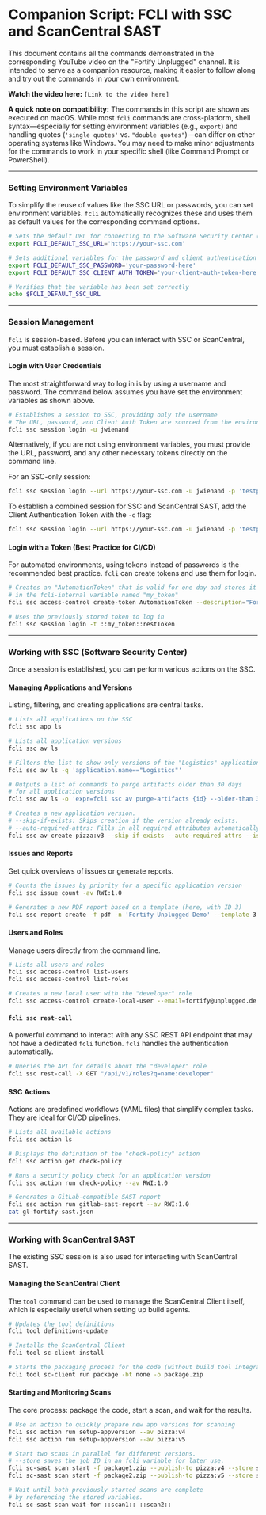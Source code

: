 # Companion Script: FCLI with SSC and ScanCentral SAST

This document contains all the commands demonstrated in the corresponding YouTube video on the "Fortify Unplugged" channel. It is intended to serve as a companion resource, making it easier to follow along and try out the commands in your own environment.

**Watch the video here:** `[Link to the video here]`

**A quick note on compatibility:** The commands in this script are shown as executed on macOS. While most `fcli` commands are cross-platform, shell syntax—especially for setting environment variables (e.g., `export`) and handling quotes (`'single quotes'` vs. `"double quotes"`)—can differ on other operating systems like Windows. You may need to make minor adjustments for the commands to work in your specific shell (like Command Prompt or PowerShell).

-----

### Setting Environment Variables

To simplify the reuse of values like the SSC URL or passwords, you can set environment variables. `fcli` automatically recognizes these and uses them as default values for the corresponding command options.

```bash
# Sets the default URL for connecting to the Software Security Center (SSC)
export FCLI_DEFAULT_SSC_URL='https://your-ssc.com'

# Sets additional variables for the password and client authentication token
export FCLI_DEFAULT_SSC_PASSWORD='your-password-here'
export FCLI_DEFAULT_SSC_CLIENT_AUTH_TOKEN='your-client-auth-token-here'

# Verifies that the variable has been set correctly
echo $FCLI_DEFAULT_SSC_URL
```

-----

### Session Management

`fcli` is session-based. Before you can interact with SSC or ScanCentral, you must establish a session.

#### Login with User Credentials

The most straightforward way to log in is by using a username and password. The command below assumes you have set the environment variables as shown above.

```bash
# Establishes a session to SSC, providing only the username
# The URL, password, and Client Auth Token are sourced from the environment variables
fcli ssc session login -u jwienand
```

Alternatively, if you are not using environment variables, you must provide the URL, password, and any other necessary tokens directly on the command line.

For an SSC-only session:

```bash
fcli ssc session login --url https://your-ssc.com -u jwienand -p 'testpassword'
```

To establish a combined session for SSC and ScanCentral SAST, add the Client Authentication Token with the `-c` flag:

```bash
fcli ssc session login --url https://your-ssc.com -u jwienand -p 'testpassword' -c 'testclientauthtoken'
```

#### Login with a Token (Best Practice for CI/CD)

For automated environments, using tokens instead of passwords is the recommended best practice. `fcli` can create tokens and use them for login.

```bash
# Creates an "AutomationToken" that is valid for one day and stores it
# in the fcli-internal variable named "my_token"
fcli ssc access-control create-token AutomationToken --description="FortifyUnplugged" --expire-in=1d -u jwienand --store=my_token

# Uses the previously stored token to log in
fcli ssc session login -t ::my_token::restToken
```

-----

### Working with SSC (Software Security Center)

Once a session is established, you can perform various actions on the SSC.

#### Managing Applications and Versions

Listing, filtering, and creating applications are central tasks.

```bash
# Lists all applications on the SSC
fcli ssc app ls

# Lists all application versions
fcli ssc av ls

# Filters the list to show only versions of the "Logistics" application
fcli ssc av ls -q 'application.name=="Logistics"'

# Outputs a list of commands to purge artifacts older than 30 days
# for all application versions
fcli ssc av ls -o 'expr=fcli ssc av purge-artifacts {id} --older-than 30d\n'

# Creates a new application version.
# --skip-if-exists: Skips creation if the version already exists.
# --auto-required-attrs: Fills in all required attributes automatically.
fcli ssc av create pizza:v3 --skip-if-exists --auto-required-attrs --issue-template "Prioritized High Risk Issue Template"
```

#### Issues and Reports

Get quick overviews of issues or generate reports.

```bash
# Counts the issues by priority for a specific application version
fcli ssc issue count -av RWI:1.0

# Generates a new PDF report based on a template (here, with ID 3)
fcli ssc report create -f pdf -n 'Fortify Unplugged Demo' --template 3 -p "Application Version RWI:1.0"
```

#### Users and Roles

Manage users directly from the command line.

```bash
# Lists all users and roles
fcli ssc access-control list-users
fcli ssc access-control list-roles

# Creates a new local user with the "developer" role
fcli ssc access-control create-local-user --email=fortify@unplugged.de --firstname=Fortify --lastname=Unplugged --username=fortifyunplugged --roles developer
```

#### `fcli ssc rest-call`

A powerful command to interact with any SSC REST API endpoint that may not have a dedicated `fcli` function. `fcli` handles the authentication automatically.

```bash
# Queries the API for details about the "developer" role
fcli ssc rest-call -X GET "/api/v1/roles?q=name:developer"
```

#### SSC Actions

Actions are predefined workflows (YAML files) that simplify complex tasks. They are ideal for CI/CD pipelines.

```bash
# Lists all available actions
fcli ssc action ls

# Displays the definition of the "check-policy" action
fcli ssc action get check-policy

# Runs a security policy check for an application version
fcli ssc action run check-policy --av RWI:1.0

# Generates a GitLab-compatible SAST report
fcli ssc action run gitlab-sast-report --av RWI:1.0
cat gl-fortify-sast.json
```

-----

### Working with ScanCentral SAST

The existing SSC session is also used for interacting with ScanCentral SAST.

#### Managing the ScanCentral Client

The `tool` command can be used to manage the ScanCentral Client itself, which is especially useful when setting up build agents.

```bash
# Updates the tool definitions
fcli tool definitions-update

# Installs the ScanCentral Client
fcli tool sc-client install

# Starts the packaging process for the code (without build tool integration)
fcli tool sc-client run package -bt none -o package.zip
```

#### Starting and Monitoring Scans

The core process: package the code, start a scan, and wait for the results.

```bash
# Use an action to quickly prepare new app versions for scanning
fcli ssc action run setup-appversion --av pizza:v4
fcli ssc action run setup-appversion --av pizza:v5

# Start two scans in parallel for different versions.
# --store saves the job ID in an fcli variable for later use.
fcli sc-sast scan start -f package1.zip --publish-to pizza:v4 --store scan1
fcli sc-sast scan start -f package2.zip --publish-to pizza:v5 --store scan2

# Wait until both previously started scans are complete
# by referencing the stored variables.
fcli sc-sast scan wait-for ::scan1:: ::scan2::
```
